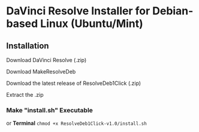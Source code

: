 # DaVinci Resolve Installer for Debian-based Linux (Ubuntu/Mint)

## Installation
Download DaVinci Resolve (.zip)

Download MakeResolveDeb

Download the latest release of ResolveDeb1Click (.zip)

Extract the .zip

### Make "install.sh" Executable


or **Terminal** `chmod +x ResolveDeb1Click-v1.0/install.sh`
